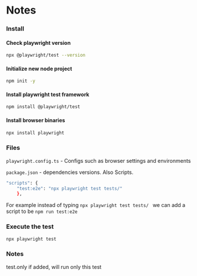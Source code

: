 # Notes
### Install
#### Check playwright version 
``` bash
npx @playwright/test --version
```
#### Initialize new node project
``` bash
npm init -y
```
#### Install playwright test framework
``` bash
npm install @playwright/test
```

#### Install browser binaries
``` bash
npx install playwright
```

### Files
`playwright.config.ts` - Configs such as browser settings and environments

`package.json` - dependencies versions. Also Scripts. 
``` bash
"scripts": { 
    "test:e2e": "npx playwright test tests/"
    },
```
For example instead of typing `npx playwright test tests/ ` we can add a script to be 
`npm run test:e2e`


### Execute the test
``` bash
npx playwright test
```

### Notes
test.only if added, will run only this test